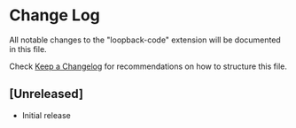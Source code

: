# Change Log

All notable changes to the "loopback-code" extension will be documented in this file.

Check [Keep a Changelog](http://keepachangelog.com/) for recommendations on how to structure this file.

## [Unreleased]

- Initial release